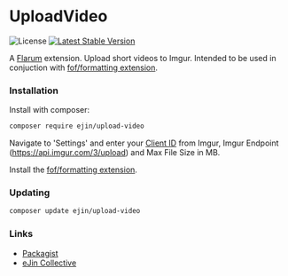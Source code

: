 # UploadVideo

![License](https://img.shields.io/badge/license-MIT-blue.svg) [![Latest Stable Version](https://img.shields.io/packagist/v/ejin/upload-video.svg)](https://packagist.org/packages/ejin/upload-video)

A [Flarum](http://flarum.org) extension. Upload short videos to Imgur. Intended to be used in conjuction with [fof/formatting extension](https://github.com/FriendsOfFlarum/formatting).

### Installation

Install with composer:

```sh
composer require ejin/upload-video
```

Navigate to 'Settings' and enter your [Client ID](https://api.imgur.com/oauth2/addclient) from Imgur, Imgur Endpoint (https://api.imgur.com/3/upload) and Max File Size in MB.

Install the [fof/formatting extension](https://github.com/FriendsOfFlarum/formatting).

### Updating

```sh
composer update ejin/upload-video
```

### Links

- [Packagist](https://packagist.org/packages/ejin/upload-video)
- [eJin Collective](https://ejincollective.com/)

